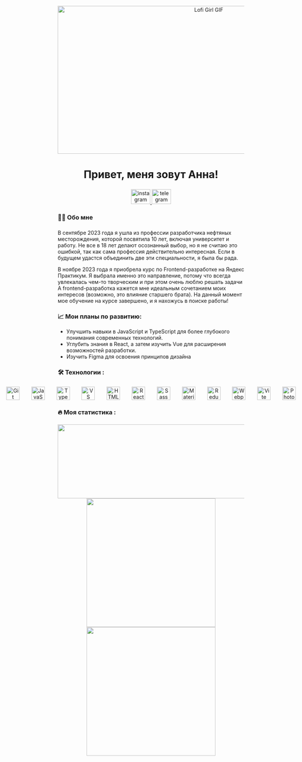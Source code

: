 <br clear="both">

<div align="center" >
  <img height="400" width="800" src="https://i.pinimg.com/originals/ff/75/d6/ff75d6ba4285982c35529afc176501dc.gif" alt="Lofi Girl GIF">
</div>

###

<h1 align="center">Привет, меня зовут Анна!</h1>

###

<div align="center">
  <a href="https://instagram.com/nutaxm" target="_blank">
    <img src="https://raw.githubusercontent.com/maurodesouza/profile-readme-generator/master/src/assets/icons/social/instagram/default.svg" width="52" height="40" alt="instagram logo"  />
  </a>
  <a href="https://t.me/AnnPavlova03" target="_blank">
    <img src="https://raw.githubusercontent.com/maurodesouza/profile-readme-generator/master/src/assets/icons/social/telegram/default.svg" width="52" height="40" alt="telegram logo"  />
  </a>
</div>

###


###



<h3 align="left">👩‍💻  Обо мне</h3>

###

<p align="left"> 
В сентябре 2023 года я ушла из профессии разработчика нефтяных месторождения, которой посвятила 10 лет, включая университет и работу. Не все в 18 лет делают осознанный выбор, но я не считаю это ошибкой, так как сама профессия действительно интересная. Если в будущем удастся объединить две эти специальности, я была бы рада.

В ноябре 2023 года я приобрела курс по Frontend-разработке на Яндекс Практикум. Я выбрала именно это направление, потому что всегда увлекалась чем-то творческим и при этом очень люблю решать задачи А frontend-разработка кажется мне идеальным сочетанием моих интересов (возможно, это влияние старшего брата). На данный момент мое обучение на курсе завершено, и я нахожусь в поиске работы!

<h3 align="left">📈 Мои планы по развитию:</h3>

- Улучшить навыки в JavaScript и TypeScript для более глубокого понимания современных технологий.
- Углубить знания в React, а затем изучить Vue для расширения возможностей разработки.
- Изучить Figma для освоения принципов дизайна

###

<h3 align="left">🛠 Технологии :</h3>

###

<div align="center" style="display: flex; gap: 10px; justify-content: center">
  <a href="https://git-scm.com/" target="_blank" rel="noreferrer"
    ><img
      src="https://raw.githubusercontent.com/danielcranney/readme-generator/main/public/icons/skills/git-colored.svg"
      width="36"
      height="36"
      alt="Git" /></a
  >&nbsp;&nbsp;&nbsp;
  <a
    href="https://developer.mozilla.org/en-US/docs/Web/JavaScript"
    target="_blank"
    rel="noreferrer"
    ><img
      src="https://raw.githubusercontent.com/danielcranney/readme-generator/main/public/icons/skills/javascript-colored.svg"
      width="36"
      height="36"
      alt="JavaScript" /></a
  >&nbsp;&nbsp;&nbsp;
  <a
    href="https://www.typescriptlang.org/"
    target="_blank"
    rel="noreferrer"
    ><img
      src="https://raw.githubusercontent.com/danielcranney/readme-generator/main/public/icons/skills/typescript-colored.svg"
      width="36"
      height="36"
      alt="TypeScript" /></a
  >&nbsp;&nbsp;&nbsp;
  <a
    href="https://code.visualstudio.com/"
    target="_blank"
    rel="noreferrer"
    ><img
      src="https://raw.githubusercontent.com/danielcranney/readme-generator/main/public/icons/skills/visualstudiocode.svg"
      width="36"
      height="36"
      alt="VS Code" /></a
  >&nbsp;&nbsp;&nbsp;
  <a
    href="https://developer.mozilla.org/en-US/docs/Glossary/HTML5"
    target="_blank"
    rel="noreferrer"
    ><img
      src="https://raw.githubusercontent.com/danielcranney/readme-generator/main/public/icons/skills/html5-colored.svg"
      width="36"
      height="36"
      alt="HTML5" /></a
  >&nbsp;&nbsp;&nbsp;
  <a href="https://reactjs.org/" target="_blank" rel="noreferrer"
    ><img
      src="https://raw.githubusercontent.com/danielcranney/readme-generator/main/public/icons/skills/react-colored.svg"
      width="36"
      height="36"
      alt="React" /></a
  >&nbsp;&nbsp;&nbsp;
  <a href="https://sass-lang.com/" target="_blank" rel="noreferrer"
    ><img
      src="https://raw.githubusercontent.com/danielcranney/readme-generator/main/public/icons/skills/sass-colored.svg"
      width="36"
      height="36"
      alt="Sass" /></a
  >&nbsp;&nbsp;&nbsp;
  <a href="https://mui.com/" target="_blank" rel="noreferrer"
    ><img
      src="https://raw.githubusercontent.com/danielcranney/readme-generator/main/public/icons/skills/materialui-colored.svg"
      width="36"
      height="36"
      alt="Material UI" /></a
  >&nbsp;&nbsp;&nbsp;
  <a href="https://redux.js.org/" target="_blank" rel="noreferrer"
    ><img
      src="https://raw.githubusercontent.com/danielcranney/readme-generator/main/public/icons/skills/redux-colored.svg"
      width="36"
      height="36"
      alt="Redux" /></a
  >&nbsp;&nbsp;&nbsp;
  <a
    href="https://webpack.js.org/"
    target="_blank"
    rel="noreferrer"
    ><img
      src="https://raw.githubusercontent.com/danielcranney/readme-generator/main/public/icons/skills/webpack-colored.svg"
      width="36"
      height="36"
      alt="Webpack" /></a
  >&nbsp;&nbsp;&nbsp;
  <a href="https://vitejs.dev/" target="_blank" rel="noreferrer"
    ><img
      src="https://raw.githubusercontent.com/danielcranney/readme-generator/main/public/icons/skills/vite-colored.svg"
      width="36"
      height="36"
      alt="Vite" /></a
  >&nbsp;&nbsp;&nbsp;
  <a
    href="https://www.adobe.com/uk/products/photoshop.html"
    target="_blank"
    rel="noreferrer"
    ><img
      src="https://raw.githubusercontent.com/danielcranney/readme-generator/main/public/icons/skills/photoshop-colored.svg"
      width="36"
      height="36"
      alt="Photoshop"
  /></a>
</div>


###

<h3 align="left">🔥   Моя статистика :</h3>

###

<div align="center">
  <img src="http://github-profile-summary-cards.vercel.app/api/cards/profile-details?username=AnnPavlova03&theme=react" width="700" height="200"/>
  <img src="http://github-profile-summary-cards.vercel.app/api/cards/repos-per-language?username=AnnPavlova03&theme=react" width= 348>
    <img src="http://github-profile-summary-cards.vercel.app/api/cards/stats?username=AnnPavlova03&theme=react" width= 348>
</div>
